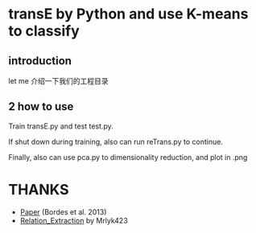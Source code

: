 transE by Python  and use K-means to classify
======
##  introduction
let me  介绍一下我们的工程目录  
## 2 how to use
Train transE.py and test test.py.  
  
If shut down during training, also can run reTrans.py to continue.   
  
Finally, also can use pca.py to dimensionality reduction, and plot in .png  


THANKS
======
* [Paper](https://www.utc.fr/~bordesan/dokuwiki/_media/en/transe_nips13.pdf) (Bordes et al. 2013)
* [Relation_Extraction](https://github.com/mrlyk423/relation_extraction) by Mrlyk423
